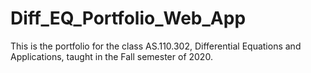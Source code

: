 # Diff_EQ_Portfolio_Web_App
 This is the portfolio for the class AS.110.302, Differential Equations and Applications, taught in the Fall semester of 2020.

